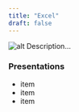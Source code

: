 ```yaml
---
title: "Excel"
draft: false
---
```


![alt](//via.placeholder.com/640x150)
Description...

### Presentations 
* item
* item
* item
